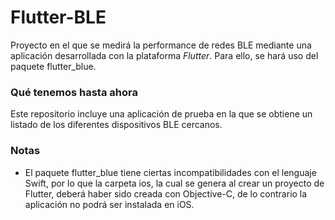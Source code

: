 # Flutter-BLE
Proyecto en el que se medirá la performance de redes BLE mediante una aplicación desarrollada con la plataforma *Flutter*. Para ello, se hará uso del paquete flutter_blue.

### Qué tenemos hasta ahora
Este repositorio incluye una aplicación de prueba en la que se obtiene un listado de los diferentes dispositivos BLE cercanos.

### Notas
- El paquete flutter_blue tiene ciertas incompatibilidades con el lenguaje Swift, por lo que la carpeta ios, la cual se genera al crear un proyecto de Flutter, deberá haber sido creada con Objective-C, de lo contrario la aplicación no podrá ser instalada en iOS.
